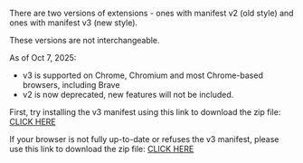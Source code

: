 There are two versions of extensions - ones with manifest v2 (old style) and ones with manifest v3 (new style).

These versions are not interchangeable. 

As of Oct 7, 2025:

- v3 is supported on Chrome, Chromium and most Chrome-based browsers, including Brave
- v2 is now deprecated, new features will not be included.

First, try installing the v3 manifest using this link to download the zip file: [CLICK HERE](https://github.com/charlieMonroe/DownieExtensions/raw/master/Chrome%20and%20Firefox/Downie%20-%20manifest%20v3.zip)

If your browser is not fully up-to-date or refuses the v3 manifest, please use this link to download the zip file: [CLICK HERE](https://github.com/charlieMonroe/DownieExtensions/raw/master/Chrome%20and%20Firefox/Downie%20-%20manifest%20v2.zip)
